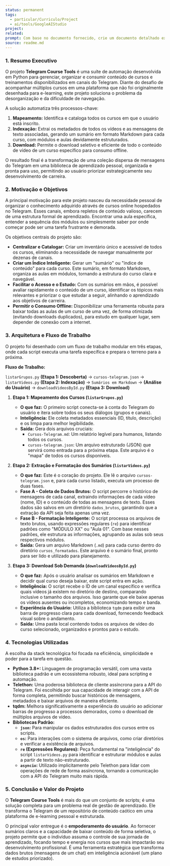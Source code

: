 ```yaml
---
status: permanent
tags:
  - particular/Curriculo/Project
  - ai/tools/GoogleAIStudio
project: 
related: 
prompt: Com base no documento fornecido, crie um documento detalhado explicando esse projeto pessoal em python que criei a três semanas atrás para obter vídeos de treinamentos com a geração do markdown do sumário dos assuntos dos vídeos, assim eu posso categorizar e priorizar quais são mais importantes para meu desenvolvimento na minha carreira.
source: readme.md
---
```

### **1. Resumo Executivo**

O projeto **Telegram Course Tools** é uma suíte de automação desenvolvida em Python para gerenciar, organizar e consumir conteúdo de cursos e treinamentos disponibilizados em canais do Telegram. Diante do desafio de acompanhar múltiplos cursos em uma plataforma que não foi originalmente desenhada para e-learning, este projeto soluciona o problema da desorganização e da dificuldade de navegação.

A solução automatiza três processos-chave:
1.  **Mapeamento:** Identifica e cataloga todos os cursos em que o usuário está inscrito.
2.  **Indexação:** Extrai os metadados de todos os vídeos e as mensagens de texto associadas, gerando um sumário em formato Markdown para cada curso, com módulos e aulas devidamente estruturados.
3.  **Download:** Permite o download seletivo e eficiente de todo o conteúdo de vídeo de um curso específico para consumo offline.

O resultado final é a transformação de uma coleção dispersa de mensagens do Telegram em uma biblioteca de aprendizado pessoal, organizada e pronta para uso, permitindo ao usuário priorizar estrategicamente seu desenvolvimento de carreira.

### **2. Motivação e Objetivos**

A principal motivação para este projeto nasceu da necessidade pessoal de organizar o conhecimento adquirido através de cursos online hospedados no Telegram. Esses canais, embora repletos de conteúdo valioso, carecem de uma estrutura formal de aprendizado. Encontrar uma aula específica, entender a sequência dos módulos ou simplesmente saber por onde começar pode ser uma tarefa frustrante e demorada.

Os objetivos centrais do projeto são:

*   **Centralizar e Catalogar:** Criar um inventário único e acessível de todos os cursos, eliminando a necessidade de navegar manualmente por dezenas de canais.
*   **Criar um Índice Inteligente:** Gerar um "sumário" ou "índice de conteúdo" para cada curso. Este sumário, em formato Markdown, organiza as aulas em módulos, tornando a estrutura do curso clara e navegável.
*   **Facilitar o Acesso e o Estudo:** Com os sumários em mãos, é possível avaliar rapidamente o conteúdo de um curso, identificar os tópicos mais relevantes e priorizar o que estudar a seguir, alinhando o aprendizado aos objetivos de carreira.
*   **Permitir o Consumo Offline:** Disponibilizar uma ferramenta robusta para baixar todas as aulas de um curso de uma vez, de forma otimizada (evitando downloads duplicados), para estudo em qualquer lugar, sem depender de conexão com a internet.

### **3. Arquitetura e Fluxo de Trabalho**

O projeto foi desenhado com um fluxo de trabalho modular em três etapas, onde cada script executa uma tarefa específica e prepara o terreno para a próxima.

**Fluxo de Trabalho:**

`listarGrupos.py` **(Etapa 1: Descoberta)** → `cursos-telegram.json` → `listarVideos.py` **(Etapa 2: Indexação)** → `Sumários em Markdown` → **(Análise do Usuário)** → `downloadVideosById.py` **(Etapa 3: Download)**

1.  **Etapa 1: Mapeamento dos Cursos (`listarGrupos.py`)**
    *   **O que faz:** O primeiro script conecta-se à conta do Telegram do usuário e itera sobre todos os seus diálogos (grupos e canais).
    *   **Inteligência:** Ele coleta metadados essenciais (ID, título, descrição) e os limpa para melhor legibilidade.
    *   **Saída:** Gera dois arquivos cruciais:
        *   `Cursos-Telegram.md`: Um relatório legível para humanos, listando todos os cursos.
        *   `cursos-telegram.json`: Um arquivo estruturado (JSON) que servirá como entrada para a próxima etapa. Este arquivo é o "mapa" de todos os cursos disponíveis.

2.  **Etapa 2: Extração e Formatação dos Sumários (`listarVideos.py`)**
    *   **O que faz:** Este é o coração do projeto. Ele lê o arquivo `cursos-telegram.json` e, para cada curso listado, executa um processo de duas fases.
    *   **Fase A - Coleta de Dados Brutos:** O script percorre o histórico de mensagens de cada canal, extraindo informações de cada vídeo (nome, ID) e o conteúdo de todas as mensagens de texto. Esses dados são salvos em um diretório `dados_brutos`, garantindo que a extração da API seja feita apenas uma vez.
    *   **Fase B - Formatação Inteligente:** O script processa os arquivos de texto brutos, usando expressões regulares (`re`) para identificar padrões como "MÓDULO XX" ou "Aula 01". Com base nesses padrões, ele estrutura as informações, agrupando as aulas sob seus respectivos módulos.
    *   **Saída:** Gera um arquivo Markdown (`.md`) para cada curso dentro do diretório `cursos_formatados`. Este arquivo é o sumário final, pronto para ser lido e utilizado para planejamento.

3.  **Etapa 3: Download Sob Demanda (`downloadVideosById.py`)**
    *   **O que faz:** Após o usuário analisar os sumários em Markdown e decidir qual curso deseja baixar, este script entra em ação.
    *   **Inteligência:** O script recebe o ID de um canal específico e verifica quais vídeos já existem no diretório de destino, comparando inclusive o tamanho dos arquivos. Isso garante que ele baixe apenas os vídeos ausentes ou incompletos, economizando tempo e banda.
    *   **Experiência do Usuário:** Utiliza a biblioteca `tqdm` para exibir uma barra de progresso clara para cada download, fornecendo feedback visual sobre o andamento.
    *   **Saída:** Uma pasta local contendo todos os arquivos de vídeo do curso selecionado, organizados e prontos para o estudo.

### **4. Tecnologias Utilizadas**

A escolha da stack tecnológica foi focada na eficiência, simplicidade e poder para a tarefa em questão.

*   **Python 3.8+:** Linguagem de programação versátil, com uma vasta biblioteca padrão e um ecossistema robusto, ideal para scripting e automação.
*   **Telethon:** Uma poderosa biblioteca de cliente assíncrona para a API do Telegram. Foi escolhida por sua capacidade de interagir com a API de forma completa, permitindo buscar históricos de mensagens, metadados e baixar arquivos de maneira eficiente.
*   **tqdm:** Melhora significativamente a experiência do usuário ao adicionar barras de progresso a processos demorados, como o download de múltiplos arquivos de vídeo.
*   **Bibliotecas Padrão:**
    *   **`json`:** Para manipular os dados estruturados dos cursos entre os scripts.
    *   **`os`:** Para interações com o sistema de arquivos, como criar diretórios e verificar a existência de arquivos.
    *   **`re` (Expressões Regulares):** Peça fundamental na "inteligência" do script `listarVideos.py` para identificar e estruturar módulos e aulas a partir de texto não-estruturado.
    *   **`asyncio`:** Utilizado implicitamente pelo Telethon para lidar com operações de rede de forma assíncrona, tornando a comunicação com a API do Telegram muito mais rápida.

### **5. Conclusão e Valor do Projeto**

O **Telegram Course Tools** é mais do que um conjunto de scripts; é uma solução completa para um problema real de gestão de aprendizado. Ele transforma o Telegram de um repositório de conteúdo caótico em uma plataforma de e-learning pessoal e estruturada.

O principal valor entregue é o **empoderamento do usuário**. Ao fornecer sumários claros e a capacidade de baixar conteúdo de forma seletiva, o projeto permite que o indivíduo assuma o controle de sua jornada de aprendizado, focando tempo e energia nos cursos que mais impactarão seu desenvolvimento profissional. É uma ferramenta estratégica que transforma dados brutos (mensagens de um chat) em inteligência acionável (um plano de estudos priorizado).
